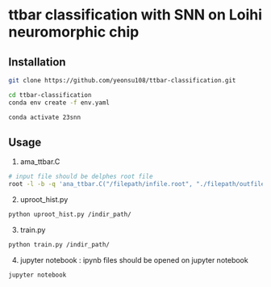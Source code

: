 # ttbar classification with SNN on Loihi neuromorphic chip

## Installation

   ```bash
   git clone https://github.com/yeonsu108/ttbar-classification.git

   cd ttbar-classification
   conda env create -f env.yaml

   conda activate 23snn
   ```

## Usage
1. ama_ttbar.C
  ```bash
  # input file should be delphes root file
  root -l -b -q 'ana_ttbar.C("/filepath/infile.root", "./filepath/outfile.root", njet, nbjet)' 
  ```
2. uproot_hist.py
  ```bash
  python uproot_hist.py /indir_path/
  ```
3. train.py
  ```bash
  python train.py /indir_path/
  ```
4. jupyter notebook
  : ipynb files should be opened on jupyter notebook
  ```bash
  jupyter notebook
  ```
